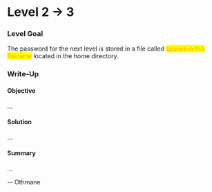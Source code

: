 # Level 2 → 3

### Level Goal

The password for the next level is stored in a file called <mark style="color:orange;">spaces in this filename</mark> located in the home directory.



### Write-Up

#### Objective

...



#### Solution

...



#### Summary

...



\-- Othmane



